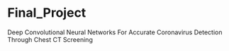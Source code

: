 # Final_Project

Deep Convolutional Neural Networks For
Accurate Coronavirus Detection
Through Chest CT Screening
